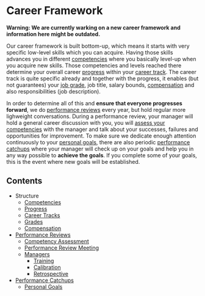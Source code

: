 # Career Framework

**Warning: We are currently warking on a new career framework and information here might be outdated.**

Our career framework is built bottom-up, which means it starts with very specific low-level skills which you can acquire. Having those skills advances you in different [competencies](competencies.md) where you basically level-up when you acquire new skills. Those competencies and levels reached there determine your overall career [progress](progress.md) within your [career track](career-tracks/readme.md). The career track is quite specific already and together with the progress, it enables (but not guarantees) your [job grade](grades.md), job title, salary bounds, [compensation](compensation.md) and also responsibilities (job description).

In order to determine all of this and **ensure that everyone progresses forward**, we do [performance reviews](performance-reviews/readme.md) every year, but hold regular more lighweight conversations. During a performance review, your manager will hold a general career discussion with you, you will [assess your competencies](performance-reviews/competency-assessment.md) with the manager and talk about your successes, failures and opportunities for improvement. To make sure we dedicate enough attention continuously to your [personal goals](performance-catchups/personal-goals.md), there are also periodic [performance catchups](performance-catchups/readme.md) where your manager will check up on your goals and help you in any way possible to **achieve the goals**. If you complete some of your goals, this is the event where new goals will be established.

## Contents

- Structure 
  - [Competencies](competencies.md)
  - [Progress](progress.md)
  - [Career Tracks](career-tracks/readme.md)
  - [Grades](grades.md)
  - [Compensation](compensation.md)
- [Performance Reviews](performance-reviews/readme.md)
  - [Competency Assessment](performance-reviews/competency-assessment.md)
  - [Performance Review Meeting](performance-reviews/performance-review-meeting.md)
  - [Managers](performance-reviews/managers/readme.md)
    - [Training](performance-reviews/managers/training.md)
    - [Calibration](performance-reviews/managers/calibration.md)
	- [Retrospective](performance-reviews/managers/retrospective.md)
- [Performance Catchups](performance-catchups/readme.md)
  - [Personal Goals](performance-catchups/personal-goals.md)
